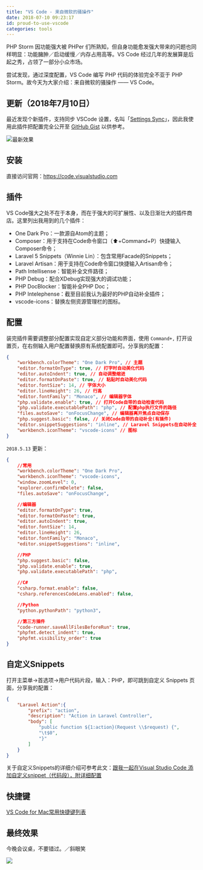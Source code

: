 ```yaml
---
title: "VS Code - 来自微软的骚操作"
date: 2018-07-10 09:23:17
id: proud-to-use-vscode
categories: tools
---
```


PHP Storm 因功能强大被 PHPer 们所熟知，但自身功能愈发强大带来的问题也同样明显：功能臃肿／启动缓慢／内存占用高等。VS Code 经过几年的发展算是后起之秀，占领了一部分小众市场。

尝试发现，通过深度配置，VS Code 编写 PHP 代码的体验完全不亚于 PHP Storm。故今天为大家介绍：来自微软的骚操作 —— VS Code。

## 更新（2018年7月10日）

最近发现个新插件，支持同步 VSCode 设置，名叫「[Settings Sync](https://marketplace.visualstudio.com/items?itemName=Shan.code-settings-sync)」，因此我使用此插件把配置完全公开至 [GitHub Gist](https://gist.github.com/wi1dcard/32d8cc169104a578d4adb509a91296c2) 以供参考。

![最新效果](https://i.loli.net/2018/07/10/5b4442cd2358e.png)

## 安装

直接访问官网：<https://code.visualstudio.com>

## 插件

VS Code强大之处不在于本身，而在于强大的可扩展性、以及日渐壮大的插件商店。这里列出我用到的几个插件：

*   One Dark Pro：一款源自Atom的主题；
*   Composer：用于支持在Code命令窗口（⬆️+Command+P）快捷输入Composer命令；
*   Laravel 5 Snippets（Winnie Lin）：包含常用Facade的Snippets；
*   Laravel Artisan：用于支持在Code命令窗口快捷输入Artisan命令；
*   Path Intellisense：智能补全文件路径；
*   PHP Debug：配合XDebug实现强大的调试功能；
*   PHP DocBlocker：智能补全PHP Doc；
*   PHP Intelephense：截至目前我认为最好的PHP自动补全插件；
*   vscode-icons：替换左侧资源管理栏的图标。

## 配置

装完插件需要调整部分配置实现自定义部分功能和界面，使用 `Command+,` 打开设置页，在右侧输入用户配置替换原有系统配置即可。分享我的配置：

```json
{
    "workbench.colorTheme": "One Dark Pro", // 主题
    "editor.formatOnType": true, // 打字时自动美化代码
    "editor.autoIndent": true, // 自动调整缩进
    "editor.formatOnPaste": true, // 粘贴时自动美化代码
    "editor.fontSize": 14, // 字体大小
    "editor.lineHeight": 26, // 行高
    "editor.fontFamily": "Monaco", // 编辑器字体
    "php.validate.enable": true, // 打开Code自带的自动检查代码
    "php.validate.executablePath": "php", // 配置php执行文件的路径
    "files.autoSave": "onFocusChange", // 编辑器离开焦点自动保存
    "php.suggest.basic": false, // 关闭Code自带的自动补全(有插件)
    "editor.snippetSuggestions": "inline", // Laravel Snippets在自动补全列表中的排序
    "workbench.iconTheme": "vscode-icons" // 图标
}
```

`2018.5.13` 更新：

```json
{
    //常用
    "workbench.colorTheme": "One Dark Pro",
    "workbench.iconTheme": "vscode-icons",
    "window.zoomLevel": 0,
    "explorer.confirmDelete": false,
    "files.autoSave": "onFocusChange",

    //编辑器
    "editor.formatOnType": true,
    "editor.formatOnPaste": true,
    "editor.autoIndent": true,
    "editor.fontSize": 14,
    "editor.lineHeight": 26,
    "editor.fontFamily": "Monaco",
    "editor.snippetSuggestions": "inline",

    //PHP
    "php.suggest.basic": false,
    "php.validate.enable": true,
    "php.validate.executablePath": "php",

    //C#
    "csharp.format.enable": false,
    "csharp.referencesCodeLens.enabled": false,

    //Python
    "python.pythonPath": "python3",

    //第三方插件
    "code-runner.saveAllFilesBeforeRun": true,
    "phpfmt.detect_indent": true,
    "phpfmt.visibility_order": true
}
```

## 自定义Snippets

打开主菜单->首选项->用户代码片段，输入：PHP，即可跳到自定义 Snippets 页面，分享我的配置：

```json
{
    "Laravel Action":{
        "prefix": "action",
        "description": "Action in Laravel Controller",
        "body": [
            "public function ${1:action}(Request \\$request) {",
            "\t$0",
            "}"
        ]
    }
}
```

关于自定义Snippets的详细介绍可参考此文：[跟我一起在Visual Studio Code 添加自定义snippet（代码段），附详细配置](http://blog.csdn.net/maokelong95/article/details/54379046)

## 快捷键

[VS Code for Mac常用快捷键列表](http://www.jianshu.com/p/9f50dfc985e2)

## 最终效果

今晚会议桌，不要错过。／斜眼笑

![](https://jootu.org/zb_users/upload/2017/10/b0182387a9983ee77b863f4c5a164cf0.png)